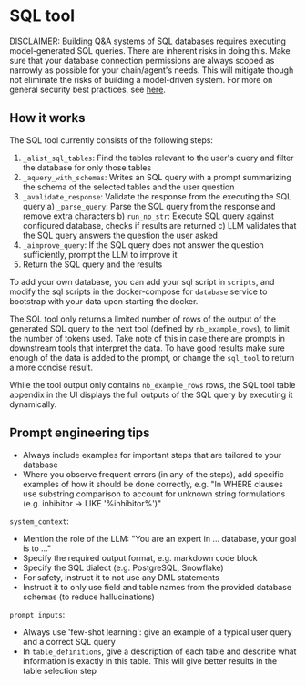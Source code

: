 # SQL tool

DISCLAIMER: Building Q&A systems of SQL databases requires executing model-generated SQL queries. There are inherent risks in doing this. Make sure that your database connection permissions are always scoped as narrowly as possible for your chain/agent's needs. This will mitigate though not eliminate the risks of building a model-driven system. For more on general security best practices, see [here](https://python.langchain.com/v0.1/docs/security/).

## How it works
The SQL tool currently consists of the following steps:
1) `_alist_sql_tables`: Find the tables relevant to the user's query and filter the database for only those tables
2) `_aquery_with_schemas`: Writes an SQL query with a prompt summarizing the schema of the selected tables and the user question
3) `_avalidate_response`: Validate the response from the executing the SQL query
    a) `_parse_query`: Parse the SQL query from the response and remove extra characters
    b) `run_no_str`: Execute SQL query against configured database, checks if results are returned
    c) LLM validates that the SQL query answers the question the user asked
4) `_aimprove_query`: If the SQL query does not answer the question sufficiently, prompt the LLM to improve it
5) Return the SQL query and the results

To add your own database, you can add your sql script in `scripts`, and modify the sql scripts in the docker-compose for `database` service to bootstrap with your data upon starting the docker.

The SQL tool only returns a limited number of rows of the output of the generated SQL query to the next tool (defined by `nb_example_rows`), to limit the number of tokens used. Take note of this in case there are prompts in downstream tools that interpret the data. To have good results make sure enough of the data is added to the prompt, or change the `sql_tool` to return a more concise result.

While the tool output only contains `nb_example_rows` rows, the SQL tool table appendix in the UI displays the full outputs of the SQL query by executing it dynamically.

## Prompt engineering tips

- Always include examples for important steps that are tailored to your database
- Where you observe frequent errors (in any of the steps), add specific examples of how it should be done correctly, e.g. "In WHERE clauses use substring comparison to account for unknown string formulations (e.g. inhibitor -> LIKE '%inhibitor%')"

`system_context`:
- Mention the role of the LLM: "You are an expert in ... database, your goal is to ..."
- Specify the required output format, e.g. markdown code block
- Specify the SQL dialect (e.g. PostgreSQL, Snowflake)
- For safety, instruct it to not use any DML statements
- Instruct it to only use field and table names from the provided database schemas (to reduce hallucinations)


`prompt_inputs`:
- Always use 'few-shot learning': give an example of a typical user query and a correct SQL query
- In `table_definitions`, give a description of each table and describe what information is exactly in this table. This will give better results in the table selection step
